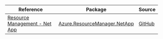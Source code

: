| Reference | Package | Source |
|---|---|---|
|[Resource Management - Net App](resourcemanager.netapp-readme.md)|[Azure.ResourceManager.NetApp](https://www.nuget.org/packages/Azure.ResourceManager.NetApp)|[GitHub](https://github.com/Azure/azure-sdk-for-net/blob/main/sdk/netapp/Azure.ResourceManager.NetApp)|
